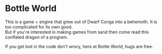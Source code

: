 # Bottle World
This is a game + engine that grew out of Dwarf Conga into a behemoth.  It is too complicated for its own good.  
But if you're interested in making games from sand then come read this conflated dragon of a program.

If you get lost in the code don't wrory, here at Bottle World, hugs are free.
